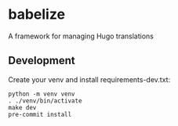 # babelize

A framework for managing Hugo translations

## Development

Create your venv and install requirements-dev.txt:

```
python -m venv venv
. ./venv/bin/activate
make dev
pre-commit install
```
